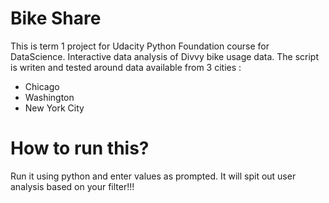 # Bike Share
This is term 1 project for Udacity Python Foundation course for DataScience. Interactive data analysis of Divvy bike usage data. The script is writen and tested around data available from 3 cities :
* Chicago
* Washington
* New York City


# How to run this?
Run it using python and enter values as prompted. It will spit out user analysis based on your filter!!!


